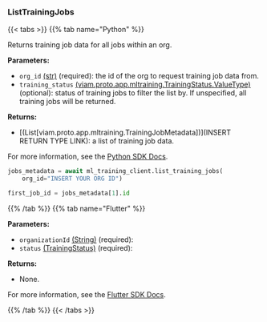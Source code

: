 ### ListTrainingJobs

{{< tabs >}}
{{% tab name="Python" %}}

Returns training job data for all jobs within an org.

**Parameters:**

- `org_id` [(str)](https://docs.python.org/3/library/stdtypes.html#text-sequence-type-str) (required): the id of the org to request training job data from.
- `training_status` [(viam.proto.app.mltraining.TrainingStatus.ValueType)](https://python.viam.dev/autoapi/viam/gen/app/mltraining/v1/ml_training_pb2/index.html#viam.gen.app.mltraining.v1.ml_training_pb2.TrainingStatus) (optional): status of training jobs to filter the list by. If unspecified, all training jobs will be returned.

**Returns:**

- [(List[viam.proto.app.mltraining.TrainingJobMetadata])](INSERT RETURN TYPE LINK): a list of training job data.

For more information, see the [Python SDK Docs](https://python.viam.dev/autoapi/viam/app/ml_training_client/index.html#viam.app.ml_training_client.MLTrainingClient.list_training_jobs).

``` python {class="line-numbers linkable-line-numbers"}
jobs_metadata = await ml_training_client.list_training_jobs(
    org_id="INSERT YOUR ORG ID")

first_job_id = jobs_metadata[1].id
```

{{% /tab %}}
{{% tab name="Flutter" %}}

**Parameters:**

- `organizationId` [(String)](https://api.flutter.dev/flutter/dart-core/String-class.html) (required):
- `status` [(TrainingStatus)](https://flutter.viam.dev/viam_protos.app.ml_training/TrainingStatus-class.html) (required):

**Returns:**

- None.

For more information, see the [Flutter SDK Docs](https://flutter.viam.dev/viam_protos.app.ml_training/MLTrainingServiceClient/listTrainingJobs.html).

{{% /tab %}}
{{< /tabs >}}
